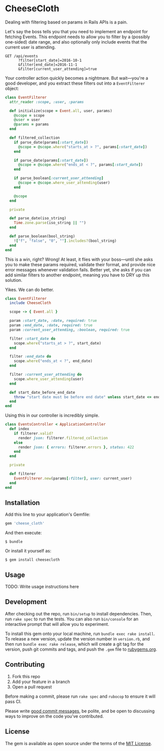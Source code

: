 # CheeseCloth

Dealing with filtering based on params in Rails APIs is a pain.

Let's say the boss tells you that you need to implement an endpoint for fetching Events. This
endpoint needs to allow you to filter by a (possibly one-sided) date range, and also optionally only
include events that the current user is attending.

```
GET /api/events
      ?filter[start_date]=2016-10-1
      &filter[end_date]=2016-11-1
      &filter[current_user_attending]=true
```

Your controller action quickly becomes a nightmare. But wait—you're a
good developer, and you extract these filters out into a `EventFilterer` object:

```rb
class EventFilterer
  attr_reader :scope, :user, :params

  def initialize(scope = Event.all, user, params)
    @scope = scope
    @user = user
    @params = params
  end

  def filtered_collection
    if parse_date(params[:start_date])
      @scope = @scope.where("starts_at > ?", params[:start_date])
    end

    if parse_date(params[:start_date])
      @scope = @scope.where("ends_at < ?", params[:start_date])
    end

    if parse_boolean[:current_user_attending]
      @scope = @scope.where_user_attending(user)
    end

    @scope
  end

  private

  def parse_date(iso_string)
    Time.zone.parse(iso_string || "")
  end

  def parse_boolean(bool_string)
    !["f", "false", "0", ""].includes?(bool_string)
  end
end
```

This is a win, right? Wrong! At least, it flies with your boss—until she asks you to make these
params required, validate their format, and provide nice error messages whenever validation fails.
Better yet, she asks if you can add similar filters to another endpoint, meaning you have to DRY
up this solution.

Yikes. We can do better.

```rb
class EventFilterer
  include CheeseCloth

  scope -> { Event.all }

  param :start_date, :date, required: true
  param :end_date, :date, required: true
  param :current_user_attending, :boolean, required: true

  filter :start_date do
    scope.where("starts_at > ?", start_date)
  end

  filter :end_date do
    scope.where("ends_at < ?", end_date)
  end

  filter :current_user_attending do
    scope.where_user_attending(user)
  end

  def start_date_before_end_date
    throw "start date must be before end date" unless start_date <= end_date
  end
end
```

Using this in our controller is incredibly simple.

```rb
class EventsController < ApplicationController
  def index
    if filterer.valid?
      render json: filterer.filtered_collection
    else
      render json: { errors: filterer.errors }, status: 422
    end
  end

  private

  def filterer
    EventFilterer.new(params[:filter], user: current_user)
  end
end
```

## Installation

Add this line to your application's Gemfile:

```ruby
gem 'cheese_cloth'
```

And then execute:

    $ bundle

Or install it yourself as:

    $ gem install cheesecloth

## Usage

TODO: Write usage instructions here

## Development

After checking out the repo, run `bin/setup` to install dependencies. Then, run `rake spec` to run the tests. You can also run `bin/console` for an interactive prompt that will allow you to experiment.

To install this gem onto your local machine, run `bundle exec rake install`. To release a new version, update the version number in `version.rb`, and then run `bundle exec rake release`, which will create a git tag for the version, push git commits and tags, and push the `.gem` file to [rubygems.org](https://rubygems.org).

## Contributing

1. Fork this repo
2. Add your feature in a branch
3. Open a pull request

Before making a commit, please run `rake spec` and `rubocop` to ensure it will pass CI.

Please write [good commit messages](https://robots.thoughtbot.com/5-useful-tips-for-a-better-commit-message),
be polite, and be open to discussing ways to improve on the code you've contributed.

## License

The gem is available as open source under the terms of the [MIT License](http://opensource.org/licenses/MIT).
